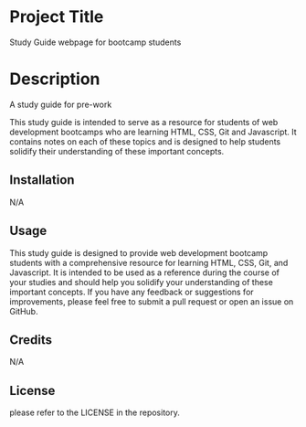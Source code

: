 
# Project Title

Study Guide webpage for bootcamp students

# Description

A study guide for pre-work

This study guide is intended to serve as a resource for students of web development bootcamps who are learning HTML, CSS, Git and Javascript. It contains notes on each of these topics and is designed to help students solidify their understanding of these important concepts.

## Installation

N/A

## Usage

This study guide is designed to provide web development bootcamp students with a comprehensive resource for learning HTML, CSS, Git, and Javascript. It is intended to be used as a reference during the course of your studies and should help you solidify your understanding of these important concepts. If you have any feedback or suggestions for improvements, please feel free to submit a pull request or open an issue on GitHub.

## Credits

N/A

## License

please refer to the LICENSE in the repository.